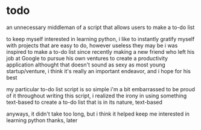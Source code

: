 # todo
an unnecessary middleman of a script that allows users to make a to-do list

to keep myself interested in learning python, i like to instantly gratify myself with projects that are easy to do, however useless they may be
i was inspired to make a to-do list since recently making a new friend who left his job at Google to pursue his own ventures to create a productivity application
althought that doesn't sound as sexy as most young startup/venture, i think it's really an important endeavor, and i hope for his best

my particular to-do list script is so simple i'm a bit embarrassed to be proud of it
throughout writing this script, i realized the irony in using something text-based to create a to-do list that is in its nature, text-based

anyways, it didn't take too long, but i think it helped keep me interested in learning python
thanks, later
